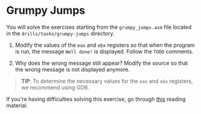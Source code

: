 # Grumpy Jumps

You will solve the exercises starting from the `grumpy_jumps.asm` file located in the `drills/tasks/grumpy-jumps` directory.

1. Modify the values of the `eax` and `ebx` registers so that when the program is run, the message `Well done!` is displayed.
Follow the `TODO` comments.

1. Why does the wrong message still appear?
Modify the source so that the wrong message is not displayed anymore.

> **TIP**: To determine the necessary values for the `eax` and `ebx` registers, we recommend using GDB.

If you're having difficulties solving this exercise, go through [this](../../../reading/x86-architecture-family.md) reading material.
